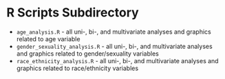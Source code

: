 # R Scripts Subdirectory

-   `age_analysis.R` - all uni-, bi-, and multivariate analyses and graphics related to age variable
-   `gender_sexuality_analysis.R` - all uni-, bi-, and multivariate analyses and graphics related to gender/sexuality variables
-   `race_ethnicity_analysis.R` - all uni-, bi-, and multivariate analyses and graphics related to race/ethnicity variables
